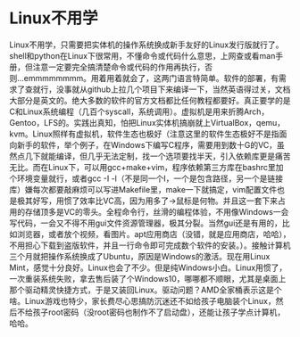 # Linux不用学

Linux不用学，只需要把实体机的操作系统换成新手友好的Linux发行版就行了。shell和python在Linux下很常用，不懂命令或代码什么意思，上网查或看man手册，但注意一定要完全搞清楚命令或代码的作用再执行，否则...emmmmmmmm。用着用着就会了，这两门语言特简单。软件的部署，有需求了查就行，没事就从github上拉几个项目下来编译一下，当然英语得过关，文档大部分是英文的。绝大多数的软件的官方文档都比任何教程都要好。真正要学的是C和Linux系统编程（几百个syscall，系统调用）。虚拟机是用来折腾Arch，Gentoo，LFS的。实践出真知，怕把Linux实体机搞崩就上VirtualBox，qemu，kvm。Linux照样有虚拟机，软件生态也极好（注意这里的软件生态极好不是指面向新手的软件，举个例子，在Windows下编写C程序，需要用到数十G的VC，虽然点几下就能编译，但几乎无法定制，找一个选项要找半天，引入依赖库更是痛苦无比。而在Linux下，可以用gcc+make+vim，程序依赖第三方库在bashrc里加个环境变量就行，或者gcc -I -l（不是同一个I，一个是包含路径，另一个是链接库）嫌每次都要敲麻烦可以写进Makefile里，make一下就搞定，vim配置文件也是极其好写，用惯了效率比VC高，因为用多了->鼠标是何物。并且这一套下来占用的存储顶多是VC的零头。全程命令行，丝滑的编程体验，不用像Windows一会写代码，一会又不得不用gui文件资源管理器，极其分裂。当然gui还是有用的，比如浏览器，或者放个视频，看图片。apt应用商店（没错，就是应用商店，哈哈），不用担心下载到盗版软件，并且一行命令即可完成数个软件的安装。）。接触计算机三个月就把操作系统换成了Ubuntu，原因是Windows的激活。现在用Linux Mint，感觉十分良好。Linux也会了不少。但是纯Windows小白。Linux用惯了，一次重装系统失败，拿去售后装了个Windows10，哪哪都不顺眼，尤其是桌面上那个驱动精灵快捷方式，于是又装回Linux。驱动问题？AMD全家桶表示这是个啥。Linux游戏也特少，家长费尽心思搞防沉迷还不如给孩子电脑装个Linux，然后不给孩子root密码（没root密码也制作不了启动盘），还能让孩子学点计算机，哈哈。


